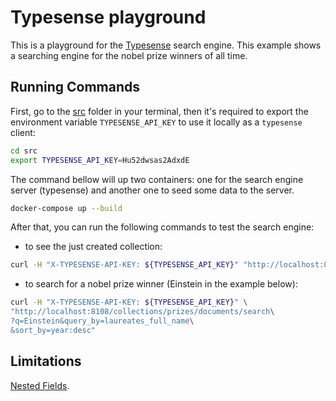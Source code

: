 # Typesense playground

This is a playground for the [Typesense](https://typesense.io) search engine. This example shows a searching engine for the nobel prize winners of all time.

## Running Commands

First, go to the [src](./src) folder in your terminal, then it's required to export the environment variable `TYPESENSE_API_KEY` to use it locally as a `typesense` client:

```bash
cd src
export TYPESENSE_API_KEY=Hu52dwsas2AdxdE
```

The command bellow will up two containers: one for the search engine server (typesense) and another one to seed some data to the server.

```bash
docker-compose up --build
```

After that, you can run the following commands to test the search engine:

- to see the just created collection:

```bash
curl -H "X-TYPESENSE-API-KEY: ${TYPESENSE_API_KEY}" "http://localhost:8108/collections"
```

- to search for a nobel prize winner (Einstein in the example below):

```bash
curl -H "X-TYPESENSE-API-KEY: ${TYPESENSE_API_KEY}" \
"http://localhost:8108/collections/prizes/documents/search\
?q=Einstein&query_by=laureates_full_name\
&sort_by=year:desc"
```

## Limitations

[Nested Fields](https://github.com/typesense/typesense/issues/227).
